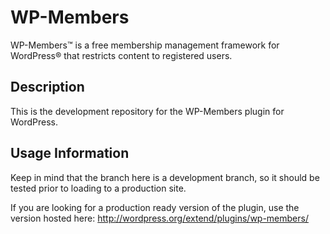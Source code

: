 # WP-Members #

WP-Members&trade; is a free membership management framework for WordPress&reg; that restricts content to registered users.

## Description ##

This is the development repository for the WP-Members plugin for WordPress.

## Usage Information ##

Keep in mind that the branch here is a development branch, so it should be tested prior to loading to a production site.

If you are looking for a production ready version of the plugin, use the version hosted here:
http://wordpress.org/extend/plugins/wp-members/
